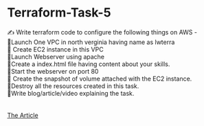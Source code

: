 # Terraform-Task-5


✍️ Write terraform code to configure the following things on AWS - <br>
📍Launch One VPC in north verginia having name as lwterra<br>
📍 Create EC2 instance in this VPC<br>
📍Launch Webserver using apache <br>
📍Create a index.html file having content about your skills.<br> 
📍Start the webserver on port 80<br>
📍 Create the snapshot of volume attached with the EC2 instance.<br> 
📍Destroy all the resources created in this task. <br>
📍Write blog/article/video explaining the task. <br>
<br><br>
<a href = "https://www.linkedin.com/pulse/lw-terraform-task-5-configure-apache-webserver-ec2-vpc-dikshant-mali">The Article</a>
